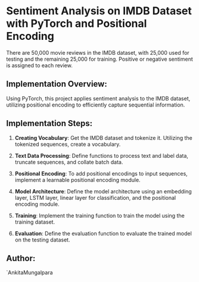 # Sentiment Analysis on IMDB Dataset with PyTorch and Positional Encoding

There are 50,000 movie reviews in the IMDB dataset, with 25,000 used for testing and the remaining 25,000 for training. Positive or negative sentiment is assigned to each review. 

## Implementation Overview:
Using PyTorch, this project applies sentiment analysis to the IMDB dataset, utilizing positional encoding to efficiently capture sequential information.


## Implementation Steps:

1. **Creating Vocabulary**: Get the IMDB dataset and tokenize it. Utilizing the tokenized sequences, create a vocabulary.

2. **Text Data Processing**: Define functions to process text and label data, truncate sequences, and collate batch data.

3. **Positional Encoding**: To add positional encodings to input sequences, implement a learnable positional encoding module.

4. **Model Architecture**: Define the model architecture using an embedding layer, LSTM layer, linear layer for classification, and the positional encoding module.

5. **Training**: Implement the training function to train the model using the training dataset.

6. **Evaluation**: Define the evaluation function to evaluate the trained model on the testing dataset.


## Author:
`AnkitaMungalpara
